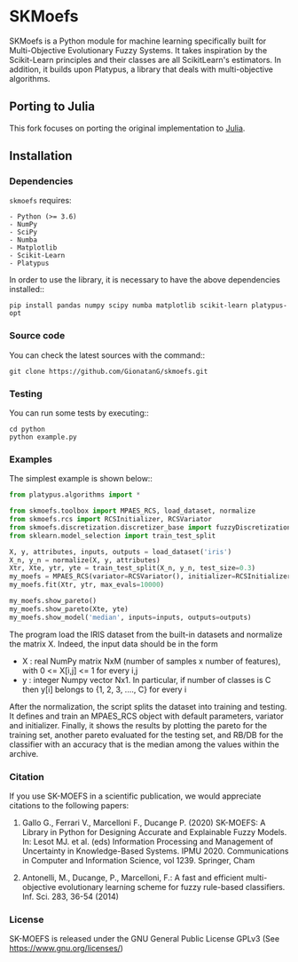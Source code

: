 # SKMoefs
SKMoefs is a Python module for machine learning specifically built for
Multi-Objective Evolutionary Fuzzy Systems. It takes inspiration by the
Scikit-Learn principles and their classes are all ScikitLearn's estimators. In
addition, it builds upon Platypus, a library that deals with multi-objective
algorithms.

## Porting to Julia
This fork focuses on porting the original implementation to
[Julia](https://julialang.org/).

## Installation
### Dependencies
`skmoefs` requires:
```console
- Python (>= 3.6)
- NumPy
- SciPy
- Numba
- Matplotlib
- Scikit-Learn
- Platypus
```

In order to use the library, it is necessary to have the above dependencies installed::
```console
pip install pandas numpy scipy numba matplotlib scikit-learn platypus-opt
```

### Source code
You can check the latest sources with the command::
```console
git clone https://github.com/GionatanG/skmoefs.git
```

### Testing
You can run some tests by executing::
```console
cd python
python example.py
```

### Examples
The simplest example is shown below::
```python
from platypus.algorithms import *

from skmoefs.toolbox import MPAES_RCS, load_dataset, normalize
from skmoefs.rcs import RCSInitializer, RCSVariator
from skmoefs.discretization.discretizer_base import fuzzyDiscretization
from sklearn.model_selection import train_test_split

X, y, attributes, inputs, outputs = load_dataset('iris')
X_n, y_n = normalize(X, y, attributes)
Xtr, Xte, ytr, yte = train_test_split(X_n, y_n, test_size=0.3)
my_moefs = MPAES_RCS(variator=RCSVariator(), initializer=RCSInitializer())
my_moefs.fit(Xtr, ytr, max_evals=10000)

my_moefs.show_pareto()
my_moefs.show_pareto(Xte, yte)
my_moefs.show_model('median', inputs=inputs, outputs=outputs)
```

The program load the IRIS dataset from the built-in datasets and normalize the
matrix X. Indeed, the input data should be in the form 

- X : real NumPy matrix NxM (number of samples x number of features), with 0 <= X[i,j] <= 1 for every i,j
- y : integer Numpy vector Nx1. In particular, if number of classes is C then y[i] belongs to {1, 2, 3, ...., C} for every i

After the normalization, the script splits the dataset into training and testing.
It defines and train an MPAES_RCS object with default parameters, variator and
initializer. Finally, it shows the results by plotting the pareto for the
training set, another pareto evaluated for the testing set, and RB/DB for the
classifier with an accuracy that is the median among the values within the archive.

### Citation
If you use SK-MOEFS in a scientific publication,
we would appreciate citations to the following papers:

1) Gallo G., Ferrari V., Marcelloni F., Ducange P. (2020) SK-MOEFS: A Library in Python for Designing Accurate and Explainable Fuzzy Models. In: Lesot MJ. et al. (eds) Information Processing and Management of Uncertainty in Knowledge-Based Systems. IPMU 2020. Communications in Computer and Information Science, vol 1239. Springer, Cham

2) Antonelli, M., Ducange, P., Marcelloni, F.: A fast and efficient multi-objective evolutionary learning scheme for fuzzy rule-based classifiers. Inf. Sci. 283, 36\-54 (2014)

### License
SK-MOEFS is released under the GNU General Public License GPLv3 (See https://www.gnu.org/licenses/)